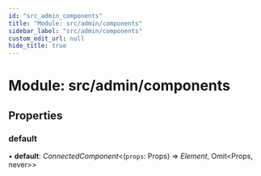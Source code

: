 ```yaml
---
id: "src_admin_components"
title: "Module: src/admin/components"
sidebar_label: "src/admin/components"
custom_edit_url: null
hide_title: true
---
```


# Module: src/admin/components

## Properties

### default

• **default**: *ConnectedComponent*<(`props`: Props) => *Element*, Omit<Props, never\>\>
